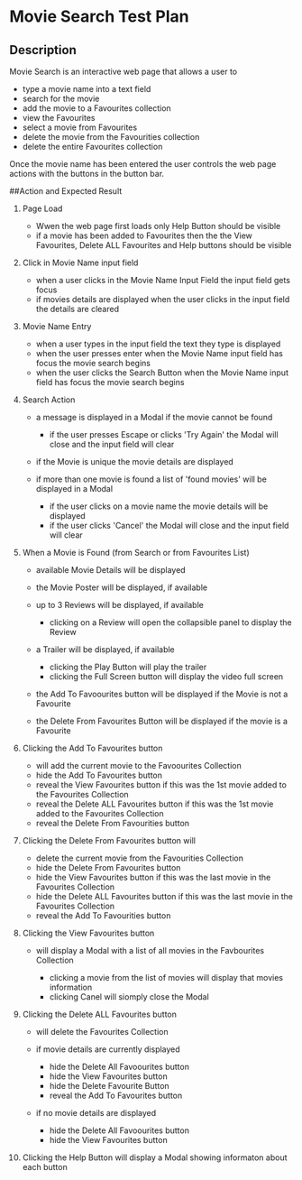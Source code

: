 # Movie Search Test Plan

## Description

Movie Search is an interactive web page that allows a user to
* type a movie name into a text field
* search for the movie
* add the movie to a Favourites collection
* view the Favourites
* select a movie from Favourites
* delete the movie from the Favourities collection
* delete the entire Favourites collection

Once the movie name has been entered the user controls the web page actions with the buttons in the button bar.

##Action and Expected Result

1. Page Load
   * Wwen the web page first loads only Help Button should be visible
   * if a movie has been added to Favourites then the the View Favourites, Delete ALL Favourites and Help buttons should be visible

2. Click in Movie Name input field
    * when a user clicks in the Movie Name Input Field the input field gets focus
    * if movies details are displayed when the user clicks in the input field the details are cleared


3. Movie Name Entry

    * when a user types in the input field the text they type is displayed
    * when the user presses enter when the Movie Name input field has focus the movie search begins
    * when the user clicks the Search Button when the Movie Name input field has focus the movie search begins

4. Search Action

    * a message is displayed in a Modal if the movie cannot be found        
        * if the user presses Escape or clicks 'Try Again' the Modal will close and the input field will clear
    * if the Movie is unique the movie details are displayed
    * if more than one movie is found a list of 'found movies' will be displayed in a Modal
        
        * if the user clicks on a movie name the movie details will be displayed
        * if the user clicks 'Cancel' the Modal will close and the input field will clear
5. When a Movie is Found (from Search or from Favourites List)    
    * available Movie Details will be displayed
    * the Movie Poster will be displayed, if available
    * up to 3 Reviews will be displayed, if available
        
        * clicking on a Review will open the collapsible panel to display the Review 
    * a Trailer will be displayed, if available

        * clicking the Play Button will play the trailer
        * clicking the Full Screen button will display the video full screen  
    * the Add To Favoourites button will be displayed if the Movie is not a Favourite
    * the Delete From Favourites Button will be displayed if the movie is a Favourite
6. Clicking the Add To Favourites button

    * will add the current movie to the Favoourites Collection
    * hide the Add To Favourites button
    * reveal the View Favourites button if this was the 1st movie added to the Favourites Collection
    * reveal the Delete ALL Favourites button if this was the 1st movie added to the Favourites Collection
    * reveal the Delete From Favourities button
7. Clicking the Delete From Favourites button will

    * delete the current movie from the Favourities Collection
    * hide the Delete From Favourites button
    * hide the View Favourites button if this was the last movie in the Favourites Collection
    * hide the Delete ALL Favourites button if this was the last movie in the Favourites Collection
    * reveal the Add To Favourities button
8. Clicking the View Favourites button
    
    * will display a Modal with a list of all movies in the Favbourites Collection
        
        * clicking a movie from the list of movies will display that movies information
        * clicking Canel will siomply close the Modal
9. Clicking the Delete ALL Favourites button

    * will delete the Favourites Collection
    * if movie details are currently displayed

        * hide the Delete All Favoourites button
        * hide the View Favourites button
        * hide the Delete Favourite Button
        * reveal the Add To Favourites button
    * if no movie details are displayed

        * hide the Delete All Favoourites button
        * hide the View Favourites button
10. Clicking the Help Button will display a Modal showing informaton about each button








